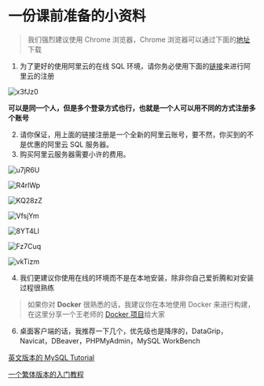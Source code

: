 # 一份课前准备的小资料

> 我们强烈建议使用 Chrome 浏览器，Chrome 浏览器可以通过下面的[地址](https://www.shujudaka.com/documents/aliyun/fang-yuan-hua-xiang-fen-xi.html)下载

1. 为了更好的使用阿里云的在线 SQL 环境，请你务必使用下面的[链接](https://www.aliyun.com/activity/new/index?userCode=orje4xat)来进行阿里云的注册

![x3fJz0](https://oss.images.shujudaka.com/uPic/x3fJz0.png)

**可以是同一个人，但是多个登录方式也行，也就是一个人可以用不同的方式注册多个账号**

2. 请你保证，用上面的链接注册是一个全新的阿里云账号，要不然，你买到的不是优惠的阿里云 SQL 服务器。
3. 购买阿里云服务器需要小许的费用。

![u7jR6U](https://oss.images.shujudaka.com/uPic/u7jR6U.png)

![R4rlWp](https://oss.images.shujudaka.com/uPic/R4rlWp.png)

![KQ28zZ](https://oss.images.shujudaka.com/uPic/KQ28zZ.png)

![VfsjYm](https://oss.images.shujudaka.com/uPic/VfsjYm.png)

![8YT4Ll](https://oss.images.shujudaka.com/uPic/8YT4Ll.png)

![Fz7Cuq](https://oss.images.shujudaka.com/uPic/Fz7Cuq.png)

![vkTizm](https://oss.images.shujudaka.com/uPic/vkTizm.png)


4. 我们更建议你使用在线的环境而不是在本地安装，除非你自己爱折腾和对安装过程很熟练

> 如果你对 **Docker** 很熟悉的话，我建议你在本地使用 Docker 来进行构建，在这里分享一个王老师的 [Docker 项目](https://github.com/WangLaoShi/docker-nginx-php-mysql)给大家

6. 桌面客户端的话，我推荐一下几个，优先级也是降序的，DataGrip，Navicat，DBeaver，PHPMyAdmin，MySQL WorkBench

[英文版本的 MySQL Tutorial](https://www.guru99.com/mysql-tutorial.html)

[一个繁体版本的入门教程](https://wanderself.gitbooks.io/mysql-tutorial/content/)
